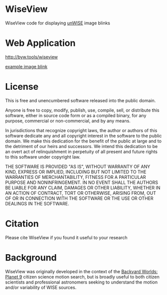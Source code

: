 # WiseView
WiseView code for displaying [unWISE](http://unwise.me) image blinks

# Web Application
http://byw.tools/wiseview

[example image blink](http://byw.tools/wiseview#ra=133.795140&dec=-7.245150&size=120&band=2&speed=274&trimbright=521.66&linear=1&color=gray&mode=fixed&coadd_mode=time-resolved&zoom=12)

# License
This is free and unencumbered software released into the public domain.

Anyone is free to copy, modify, publish, use, compile, sell, or
distribute this software, either in source code form or as a compiled
binary, for any purpose, commercial or non-commercial, and by any
means.

In jurisdictions that recognize copyright laws, the author or authors
of this software dedicate any and all copyright interest in the
software to the public domain. We make this dedication for the benefit
of the public at large and to the detriment of our heirs and
successors. We intend this dedication to be an overt act of
relinquishment in perpetuity of all present and future rights to this
software under copyright law.

THE SOFTWARE IS PROVIDED "AS IS", WITHOUT WARRANTY OF ANY KIND,
EXPRESS OR IMPLIED, INCLUDING BUT NOT LIMITED TO THE WARRANTIES OF
MERCHANTABILITY, FITNESS FOR A PARTICULAR PURPOSE AND NONINFRINGEMENT.
IN NO EVENT SHALL THE AUTHORS BE LIABLE FOR ANY CLAIM, DAMAGES OR
OTHER LIABILITY, WHETHER IN AN ACTION OF CONTRACT, TORT OR OTHERWISE,
ARISING FROM, OUT OF OR IN CONNECTION WITH THE SOFTWARE OR THE USE OR
OTHER DEALINGS IN THE SOFTWARE.

# Citation
Please cite WiseView if you found it useful to your research

# Background

WiseView was originally developed in the context of the [Backyard Worlds: Planet 9](http://backyardworlds.org) citizen science motion search, but is broadly useful to both citizen scientists and professional astronomers seeking to understand the motion and/or variability of WISE sources.
